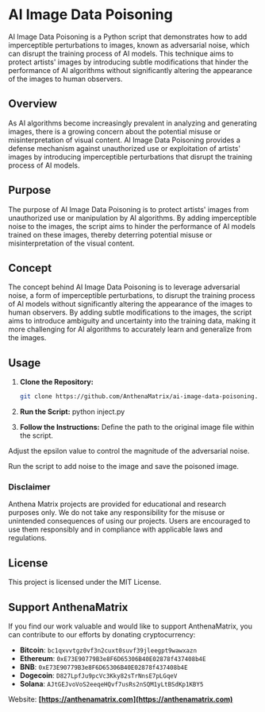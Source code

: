 # AI Image Data Poisoning

AI Image Data Poisoning is a Python script that demonstrates how to add imperceptible perturbations to images, known as adversarial noise, which can disrupt the training process of AI models. This technique aims to protect artists' images by introducing subtle modifications that hinder the performance of AI algorithms without significantly altering the appearance of the images to human observers.


## Overview

As AI algorithms become increasingly prevalent in analyzing and generating images, there is a growing concern about the potential misuse or misinterpretation of visual content. AI Image Data Poisoning provides a defense mechanism against unauthorized use or exploitation of artists' images by introducing imperceptible perturbations that disrupt the training process of AI models.


## Purpose

The purpose of AI Image Data Poisoning is to protect artists' images from unauthorized use or manipulation by AI algorithms. By adding imperceptible noise to the images, the script aims to hinder the performance of AI models trained on these images, thereby deterring potential misuse or misinterpretation of the visual content.


## Concept

The concept behind AI Image Data Poisoning is to leverage adversarial noise, a form of imperceptible perturbations, to disrupt the training process of AI models without significantly altering the appearance of the images to human observers. By adding subtle modifications to the images, the script aims to introduce ambiguity and uncertainty into the training data, making it more challenging for AI algorithms to accurately learn and generalize from the images.

## Usage

1. **Clone the Repository:**
   ```bash
   git clone https://github.com/AnthenaMatrix/ai-image-data-poisoning.git


2. **Run the Script:**
python inject.py


3. **Follow the Instructions:**
Define the path to the original image file within the script.

Adjust the epsilon value to control the magnitude of the adversarial noise.

Run the script to add noise to the image and save the poisoned image.


### Disclaimer

Anthena Matrix projects are provided for educational and research purposes only. We do not take any responsibility for the misuse or unintended consequences of using our projects. Users are encouraged to use them responsibly and in compliance with applicable laws and regulations.


## License

This project is licensed under the MIT License.


## Support AnthenaMatrix

If you find our work valuable and would like to support AnthenaMatrix, you can contribute to our efforts by donating cryptocurrency:

- **Bitcoin**: `bc1qxvvtgz0vf3n2cuxt0suvf39jleegpt9wawxazn`
- **Ethereum**: `0xE73E90779B3e8F6D65306B40E02878f437408b4E`
- **BNB**: `0xE73E90779B3e8F6D65306B40E02878f437408b4E`
- **Dogecoin**: `D827LpfJu9pcVc3Kky82sTrNnsE7pLGqeV`
- **Solana**: `AJtGEJvoVoS2eeqeHQvf7usRs2nSQM1yLtBSdKp1KBY5`

Website: **[https://anthenamatrix.com](https://anthenamatrix.com)**
